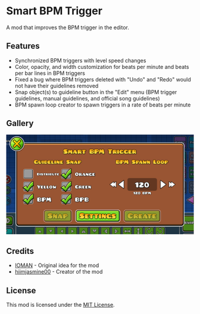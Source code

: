 # Smart BPM Trigger
A mod that improves the BPM trigger in the editor.

## Features
- Synchronized BPM triggers with level speed changes
- Color, opacity, and width customization for beats per minute and beats per bar lines in BPM triggers
- Fixed a bug where BPM triggers deleted with "Undo" and "Redo" would not have their guidelines removed
- Snap object(s) to guideline button in the "Edit" menu (BPM trigger guidelines, manual guidelines, and official song guidelines)
- BPM spawn loop creator to spawn triggers in a rate of beats per minute

## Gallery
![Settings Popup](./resources/settings-popup.png)

## Credits
- [IOMAN](https://gdbrowser.com/u/8265048) - Original idea for the mod
- [hiimjasmine00](https://gdbrowser.com/u/7466002) - Creator of the mod

## License
This mod is licensed under the [MIT License](./LICENSE).